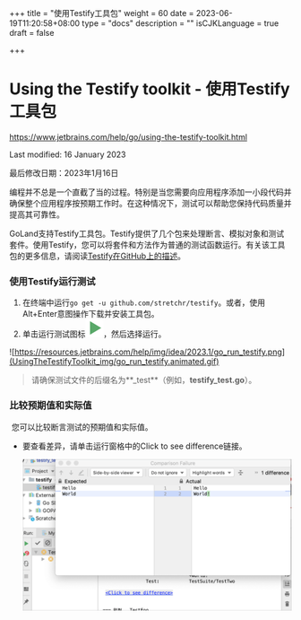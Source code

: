 +++
title = "使用Testify工具包"
weight = 60
date = 2023-06-19T11:20:58+08:00
type = "docs"
description = ""
isCJKLanguage = true
draft = false

+++
# Using the Testify toolkit﻿ - 使用Testify工具包

https://www.jetbrains.com/help/go/using-the-testify-toolkit.html

Last modified: 16 January 2023

最后修改日期：2023年1月16日

​	编程并不总是一个直截了当的过程。特别是当您需要向应用程序添加一小段代码并确保整个应用程序按预期工作时。在这种情况下，测试可以帮助您保持代码质量并提高其可靠性。

​	GoLand支持Testify工具包。Testify提供了几个包来处理断言、模拟对象和测试套件。使用Testify，您可以将套件和方法作为普通的测试函数运行。有关该工具包的更多信息，请阅读[Testify在GitHub上的描述](https://github.com/stretchr/testify)。

### 使用Testify运行测试

1. 在终端中运行`go get -u github.com/stretchr/testify`。或者，使用Alt+Enter意图操作下载并安装工具包。
3. 单击运行测试图标![The Run test icon](UsingTheTestifyToolkit_img/app.actions.execute.svg)，然后选择运行<configuration>。

![https://resources.jetbrains.com/help/img/idea/2023.1/go_run_testify.png](UsingTheTestifyToolkit_img/go_run_testify.animated.gif)


> ​	请确保测试文件的后缀名为**_test**（例如，**testify_test.go**）。

### 比较预期值和实际值

​	您可以比较断言测试的预期值和实际值。 

- 要查看差异，请单击运行窗格中的Click to see difference链接。

  ![Compare expected and actual values](UsingTheTestifyToolkit_img/go_compare_expected_actual_results.png)
